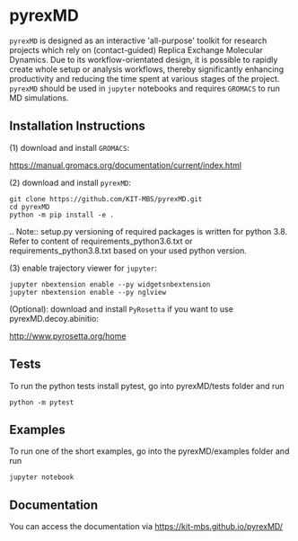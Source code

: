 pyrexMD
=======

`pyrexMD` is designed as an interactive 'all-purpose' toolkit for research
projects which rely on (contact-guided) Replica Exchange Molecular Dynamics.
Due to its workflow-orientated design, it is possible to rapidly create whole setup or analysis workflows, thereby significantly enhancing productivity and reducing the time spent at various stages of the project. `pyrexMD` should be used in `jupyter`
notebooks and requires `GROMACS` to run MD simulations.


## Installation Instructions

(1) download and install `GROMACS`:

https://manual.gromacs.org/documentation/current/index.html


(2) download and install `pyrexMD`:

    git clone https://github.com/KIT-MBS/pyrexMD.git
    cd pyrexMD
    python -m pip install -e .

.. Note:: setup.py versioning of required packages is written for python 3.8. Refer to content of requirements_python3.6.txt or requirements_python3.8.txt based on your used python version.


(3) enable trajectory viewer for `jupyter`:

    jupyter nbextension enable --py widgetsnbextension
    jupyter nbextension enable --py nglview


(Optional): download and install `PyRosetta` if you want to use pyrexMD.decoy.abinitio:

http://www.pyrosetta.org/home


## Tests
To run the python tests install pytest, go into pyrexMD/tests folder and run

    python -m pytest

## Examples
To run one of the short examples, go into the pyrexMD/examples folder and run

    jupyter notebook


## Documentation
You can access the documentation via https://kit-mbs.github.io/pyrexMD/
